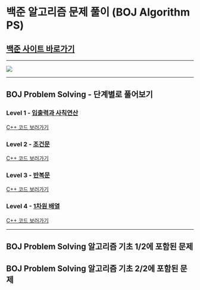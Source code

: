 # 백준 알고리즘 문제 풀이 (BOJ Algorithm PS)
## [백준 사이트 바로가기](https://www.acmicpc.net/)
- - -

<img src = "https://user-images.githubusercontent.com/58673491/188276507-4327a1ec-f3cb-4c2f-a025-871ef9f9ad6c.png"/>

- - -
## BOJ Problem Solving - 단계별로 풀어보기
### Level 1 - [입출력과 사칙연산](https://www.acmicpc.net/step/1)
[C++ 코드 보러가기](https://github.com/kangdy25/BOJ_Algorithm/tree/master/01_IO_Operation)
### Level 2 - [조건문](https://www.acmicpc.net/step/4)
[C++ 코드 보러가기](https://github.com/kangdy25/BOJ_Algorithm/tree/master/02_Conditional_Statement)
### Level 3 - [반복문](https://www.acmicpc.net/step/3)
[C++ 코드 보러가기](https://github.com/kangdy25/BOJ_Algorithm/tree/master/03_Loop_Statement)
### Level 4 - [1차원 배열](#)
[C++ 코드 보러가기](#)
- - -
## BOJ Problem Solving 알고리즘 기초 1/2에 포함된 문제

## BOJ Problem Solving 알고리즘 기초 2/2에 포함된 문제
